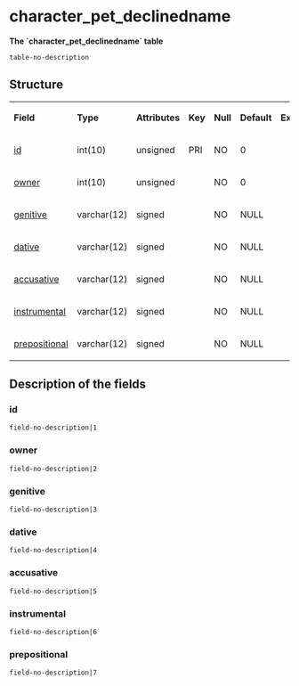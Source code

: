 # character\_pet\_declinedname


**The \`character\_pet\_declinedname\` table**

`table-no-description`

## Structure

<table>
<colgroup>
<col width="12%" />
<col width="12%" />
<col width="12%" />
<col width="12%" />
<col width="12%" />
<col width="12%" />
<col width="12%" />
<col width="12%" />
</colgroup>
<tbody>
<tr class="odd">
<td><p><strong>Field</strong></p></td>
<td><p><strong>Type</strong></p></td>
<td><p><strong>Attributes</strong></p></td>
<td><p><strong>Key</strong></p></td>
<td><p><strong>Null</strong></p></td>
<td><p><strong>Default</strong></p></td>
<td><p><strong>Extra</strong></p></td>
<td><p><strong>Comment</strong></p></td>
</tr>
<tr class="even">
<td><p><a href="#id">id</a></p></td>
<td><p>int(10)</p></td>
<td><p>unsigned</p></td>
<td><p>PRI</p></td>
<td><p>NO</p></td>
<td><p>0</p></td>
<td><p> </p></td>
<td><p> </p></td>
</tr>
<tr class="odd">
<td><p><a href="#owner">owner</a></p></td>
<td><p>int(10)</p></td>
<td><p>unsigned</p></td>
<td><p> </p></td>
<td><p>NO</p></td>
<td><p>0</p></td>
<td><p> </p></td>
<td><p> </p></td>
</tr>
<tr class="even">
<td><p><a href="#genitive">genitive</a></p></td>
<td><p>varchar(12)</p></td>
<td><p>signed</p></td>
<td><p> </p></td>
<td><p>NO</p></td>
<td><p>NULL</p></td>
<td><p> </p></td>
<td><p> </p></td>
</tr>
<tr class="odd">
<td><p><a href="#dative">dative</a></p></td>
<td><p>varchar(12)</p></td>
<td><p>signed</p></td>
<td><p> </p></td>
<td><p>NO</p></td>
<td><p>NULL</p></td>
<td><p> </p></td>
<td><p> </p></td>
</tr>
<tr class="even">
<td><p><a href="#accusative">accusative</a></p></td>
<td><p>varchar(12)</p></td>
<td><p>signed</p></td>
<td><p> </p></td>
<td><p>NO</p></td>
<td><p>NULL</p></td>
<td><p> </p></td>
<td><p> </p></td>
</tr>
<tr class="odd">
<td><p><a href="#instrumental">instrumental</a></p></td>
<td><p>varchar(12)</p></td>
<td><p>signed</p></td>
<td><p> </p></td>
<td><p>NO</p></td>
<td><p>NULL</p></td>
<td><p> </p></td>
<td><p> </p></td>
</tr>
<tr class="even">
<td><p><a href="#prepositional">prepositional</a></p></td>
<td><p>varchar(12)</p></td>
<td><p>signed</p></td>
<td><p> </p></td>
<td><p>NO</p></td>
<td><p>NULL</p></td>
<td><p> </p></td>
<td><p> </p></td>
</tr>
</tbody>
</table>

## Description of the fields

### id

`field-no-description|1`

### owner

`field-no-description|2`

### genitive

`field-no-description|3`

### dative

`field-no-description|4`

### accusative

`field-no-description|5`

### instrumental

`field-no-description|6`

### prepositional

`field-no-description|7`
